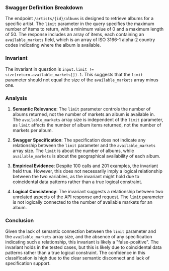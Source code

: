 ### Swagger Definition Breakdown

The endpoint `/artists/{id}/albums` is designed to retrieve albums for a specific artist. The `limit` parameter in the query specifies the maximum number of items to return, with a minimum value of 0 and a maximum length of 50. The response includes an array of items, each containing an `available_markets` field, which is an array of ISO 3166-1 alpha-2 country codes indicating where the album is available.

### Invariant

The invariant in question is `input.limit != size(return.available_markets[])-1`. This suggests that the `limit` parameter should not equal the size of the `available_markets` array minus one.

### Analysis

1. **Semantic Relevance**: The `limit` parameter controls the number of albums returned, not the number of markets an album is available in. The `available_markets` array size is independent of the `limit` parameter, as `limit` affects the number of album items returned, not the number of markets per album.

2. **Swagger Specification**: The specification does not indicate any relationship between the `limit` parameter and the `available_markets` array size. The `limit` is about the number of albums, while `available_markets` is about the geographical availability of each album.

3. **Empirical Evidence**: Despite 100 calls and 201 examples, the invariant held true. However, this does not necessarily imply a logical relationship between the two variables, as the invariant might hold due to coincidental data patterns rather than a true logical constraint.

4. **Logical Consistency**: The invariant suggests a relationship between two unrelated aspects of the API response and request. The `limit` parameter is not logically connected to the number of available markets for an album.

### Conclusion

Given the lack of semantic connection between the `limit` parameter and the `available_markets` array size, and the absence of any specification indicating such a relationship, this invariant is likely a "false-positive". The invariant holds in the tested cases, but this is likely due to coincidental data patterns rather than a true logical constraint. The confidence in this classification is high due to the clear semantic disconnect and lack of specification support.
